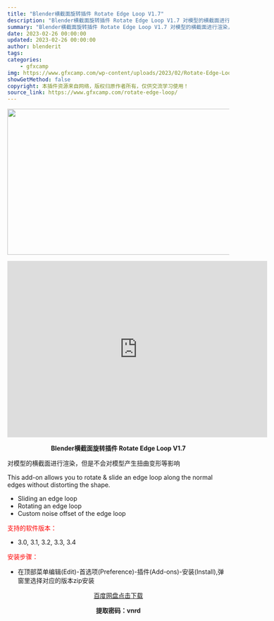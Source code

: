 ```yaml
---
title: "Blender横截面旋转插件 Rotate Edge Loop V1.7"
description: "Blender横截面旋转插件 Rotate Edge Loop V1.7 对模型的横截面进行渲染，但是不会对模型产生扭曲变形等影响 This add-on allows you to rotate &..."
summary: "Blender横截面旋转插件 Rotate Edge Loop V1.7 对模型的横截面进行渲染，但是不会对模型产生扭曲变形等影响 This add-on allows you to rotate &..."
date: 2023-02-26 00:00:00
updated: 2023-02-26 00:00:00
author: blenderit
tags: 
categories:
    - gfxcamp
img: https://www.gfxcamp.com/wp-content/uploads/2023/02/Rotate-Edge-Loop.jpg
showGetMethod: false
copyright: 本插件资源来自网络，版权归原作者所有，仅供交流学习使用！
source_link: https://www.gfxcamp.com/rotate-edge-loop/
---
```

<div><p><img decoding="async" class="aligncenter size-full wp-image-110191" src="https://www.gfxcamp.com/wp-content/uploads/2023/02/Rotate-Edge-Loop.jpg" data-src="https://www.gfxcamp.com/wp-content/uploads/2023/02/Rotate-Edge-Loop.jpg" alt="" width="590" height="331" data-srcset="https://www.gfxcamp.com/wp-content/uploads/2023/02/Rotate-Edge-Loop.jpg 590w, https://www.gfxcamp.com/wp-content/uploads/2023/02/Rotate-Edge-Loop-150x84.jpg 150w" data-sizes="(max-width: 590px) 100vw, 590px"></p><p style="text-align: center;"><iframe loading="lazy" src="https://player.youku.com/embed/XNTk0NjUzNzQwMA==" width="590" height="400" frameborder="0" allowfullscreen="allowfullscreen" data-mce-fragment="1"></iframe></p><p style="text-align: center;"><strong>Blender横截面旋转插件 Rotate Edge Loop V1.7</strong></p><p class="sqsrte-small">对模型的横截面进行渲染，但是不会对模型产生扭曲变形等影响</p><p>This add-on allows you to rotate &amp; slide an edge loop along the normal edges without distorting the shape.</p><ul>
<li>Sliding an edge loop</li>
<li>Rotating an edge loop</li>
<li>Custom noise offset of the edge loop</li>
</ul><p><span style="color: #ff0000;">支持的软件版本：</span></p><ul>
<li>3.0, 3.1, 3.2, 3.3, 3.4</li>
</ul><p style="text-align: left;"><span style="color: #ff0000;">安装步骤：</span></p><ul>
<li>在顶部菜单编辑(Edit)-首选项(Preference)-插件(Add-ons)-安装(Install),弹窗里选择对应的版本zip安装</li>
</ul><p style="text-align: center;"><a class="maxbutton-3 maxbutton maxbutton-baidu" target="_blank" rel="noopener" href="https://pan.baidu.com/s/105ndD7KrTiRCl5qmUa3q1g?pwd=vnrd"><span class="mb-text">百度网盘点击下载</span></a></p><p style="text-align: center;"><strong>提取密码：vnrd</strong></p></div>